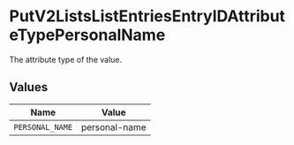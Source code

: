 # PutV2ListsListEntriesEntryIDAttributeTypePersonalName

The attribute type of the value.


## Values

| Name            | Value           |
| --------------- | --------------- |
| `PERSONAL_NAME` | personal-name   |